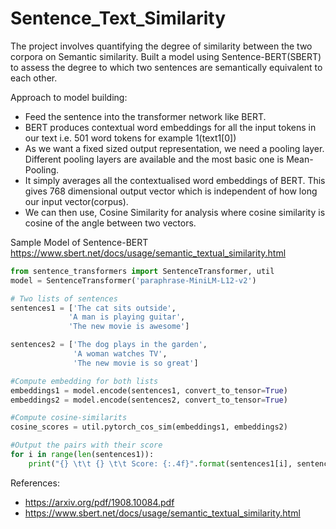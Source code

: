 # Sentence_Text_Similarity
The project involves quantifying the degree of similarity between the two corpora on Semantic similarity.
Built a model using Sentence-BERT(SBERT) to assess the degree to which two sentences are semantically equivalent to each other.

Approach to model building:
- Feed the sentence into the transformer network like BERT.
- BERT produces contextual word embeddings for all the input tokens in our text i.e. 501 word tokens for example 1(text1[0])
- As we want a fixed sized output representation, we need a pooling layer. Different pooling layers are available and the most basic one is Mean-Pooling.
- It simply averages all the contextualised word embeddings of BERT. This gives 768 dimensional output vector which is independent of how long our input vector(corpus).
- We can then use, Cosine Similarity for analysis where cosine similarity is cosine of the angle between two vectors.

Sample Model of Sentence-BERT https://www.sbert.net/docs/usage/semantic_textual_similarity.html
```python
from sentence_transformers import SentenceTransformer, util
model = SentenceTransformer('paraphrase-MiniLM-L12-v2')

# Two lists of sentences
sentences1 = ['The cat sits outside',
             'A man is playing guitar',
             'The new movie is awesome']

sentences2 = ['The dog plays in the garden',
              'A woman watches TV',
              'The new movie is so great']

#Compute embedding for both lists
embeddings1 = model.encode(sentences1, convert_to_tensor=True)
embeddings2 = model.encode(sentences2, convert_to_tensor=True)

#Compute cosine-similarits
cosine_scores = util.pytorch_cos_sim(embeddings1, embeddings2)

#Output the pairs with their score
for i in range(len(sentences1)):
    print("{} \t\t {} \t\t Score: {:.4f}".format(sentences1[i], sentences2[i], cosine_scores[i][i]))
```


References: 
- https://arxiv.org/pdf/1908.10084.pdf
- https://www.sbert.net/docs/usage/semantic_textual_similarity.html
